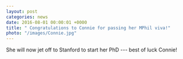 ```yaml
---
layout: post
categories: news
date: 2016-08-01 00:00:01 +0000
title: " Congratulations to Connie for passing her MPhil viva!"
photo: "/images/Connie.jpg"
---
```


 She will now jet off to Stanford to start her PhD --- best of luck Connie!
